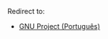 Redirect to:

*   [GNU Project (Português)](/index.php/GNU_Project_(Portugu%C3%AAs) "GNU Project (Português)")